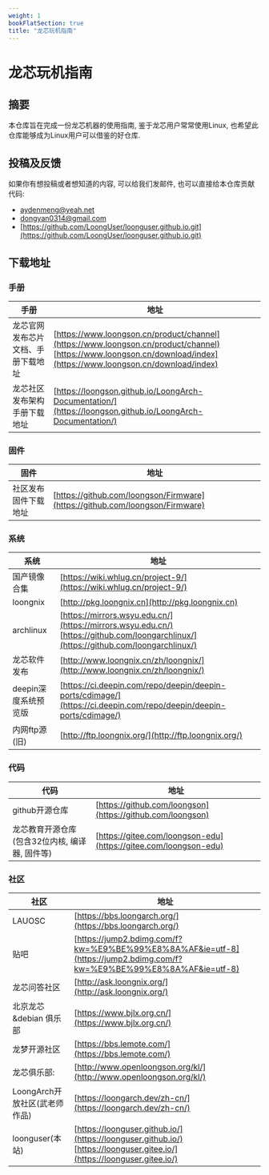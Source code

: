 ```yaml
---
weight: 1
bookFlatSection: true
title: "龙芯玩机指南"
---
```


# 龙芯玩机指南

## 摘要

本仓库旨在完成一份龙芯机器的使用指南, 鉴于龙芯用户常常使用Linux, 也希望此仓库能够成为Linux用户可以借鉴的好仓库.

## 投稿及反馈

如果你有想投稿或者想知道的内容, 可以给我们发邮件, 也可以直接给本仓库贡献代码:

- <aydenmeng@yeah.net>
- <dongyan0314@gmail.com>
- [https://github.com/LoongUser/loonguser.github.io.git](https://github.com/LoongUser/loonguser.github.io.git)

## 下载地址
### 手册
| 手册 | 地址 |
|-- | -- |
| 龙芯官网发布芯片文档、手册下载地址| [https://www.loongson.cn/product/channel](https://www.loongson.cn/product/channel)<br>[https://www.loongson.cn/download/index](https://www.loongson.cn/download/index) |
|龙芯社区发布架构手册下载地址|[https://loongson.github.io/LoongArch-Documentation/](https://loongson.github.io/LoongArch-Documentation/)|
 

### 固件

| 固件 | 地址 |
|-- | -- |
|社区发布固件下载地址|[https://github.com/loongson/Firmware](https://github.com/loongson/Firmware)|

### 系统

| 系统 | 地址 |
|-- | -- |
|国产镜像合集|[https://wiki.whlug.cn/project-9/](https://wiki.whlug.cn/project-9/)|
|loongnix|[http://pkg.loongnix.cn](http://pkg.loongnix.cn)|
|archlinux|[https://mirrors.wsyu.edu.cn/](https://mirrors.wsyu.edu.cn/)<br>[https://github.com/loongarchlinux/](https://github.com/loongarchlinux/)|
|龙芯软件发布|[http://www.loongnix.cn/zh/loongnix/](http://www.loongnix.cn/zh/loongnix/)|
|deepin深度系统预览版|[https://ci.deepin.com/repo/deepin/deepin-ports/cdimage/](https://ci.deepin.com/repo/deepin/deepin-ports/cdimage/)|
|内网ftp源(旧)|[http://ftp.loongnix.org/](http://ftp.loongnix.org/)|
 
### 代码

| 代码 | 地址 |
|-- | -- |
|github开源仓库|[https://github.com/loongson](https://github.com/loongson)|
|龙芯教育开源仓库(包含32位内核, 编译器, 固件等)|[https://gitee.com/loongson-edu](https://gitee.com/loongson-edu)|

### 社区

| 社区 | 地址 |
|-- | -- |
|LAUOSC|[https://bbs.loongarch.org/](https://bbs.loongarch.org/)|
|贴吧|[https://jump2.bdimg.com/f?kw=%E9%BE%99%E8%8A%AF&ie=utf-8](https://jump2.bdimg.com/f?kw=%E9%BE%99%E8%8A%AF&ie=utf-8)|
|龙芯问答社区|[http://ask.loongnix.org/](http://ask.loongnix.org/)|
|北京龙芯&debian 俱乐部|[https://www.bjlx.org.cn/](https://www.bjlx.org.cn/)|
|龙梦开源社区|[https://bbs.lemote.com/](https://bbs.lemote.com/)|
|龙芯俱乐部:|[http://www.openloongson.org/kl/](http://www.openloongson.org/kl/)|
|LoongArch开放社区(武老师作品)|[https://loongarch.dev/zh-cn/](https://loongarch.dev/zh-cn/)|
|loonguser(本站)|[https://loonguser.github.io/](https://loonguser.github.io/)<br>[https://loonguser.gitee.io/](https://loonguser.gitee.io/)|

